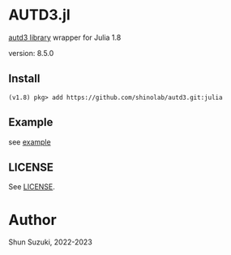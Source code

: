 # AUTD3.jl

[autd3 library](https://github.com/shinolab/autd3) wrapper for Julia 1.8

version: 8.5.0

## Install

```
(v1.8) pkg> add https://github.com/shinolab/autd3.git:julia
```

## Example

see [example](./example)

## LICENSE

See [LICENSE](https://github.com/shinolab/autd3/blob/master/LICENSE).

# Author

Shun Suzuki, 2022-2023
